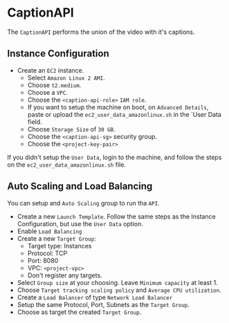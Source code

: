 # CaptionAPI

The `CaptionAPI` performs the union of the video with it's captions.

## Instance Configuration

* Create an `EC2` instance.
  * Select `Amazon Linux 2 AMI`.
  * Choose `t2.medium`.
  * Choose a `VPC`.
  * Choose the `<caption-api-role>` `IAM role`.
  * If you want to setup the machine on boot, on `Advanced Details`, paste or upload the `ec2_user_data_amazonlinux.sh` in the `User Data field.
  * Choose `Storage Size` of `30 GB`.
  * Choose the `<caption-api-sg>` security group.
  * Choose the `<project-key-pair>`

If you didn't setup the `User Data`, login to the machine, and follow the steps on the `ec2_user_data_amazonlinux.sh` file.

## Auto Scaling and Load Balancing

You can setup and `Auto Scaling` group to run tha `API`.

* Create a new `Launch Template`. Follow the same steps as the Instance Configuration, but use the `User Data` option.
* Enable `Load Balancing`
* Create a new `Target Group`:
  * Target type: Instances
  * Protocol: TCP
  * Port: 8080
  * VPC: `<project-vpc>`
  * Don't register any targets.
* Select `Group size` at your choosing. Leave `Minimum capacity` at least 1.
* Choose `Target tracking scaling policy` and `Average CPU utilization`.
* Create a `Load Balancer` of type `Network Load Balancer`
* Setup the same Protocol, Port, Subnets as the `Target Group`.
* Choose as target the created `Target Group`.
